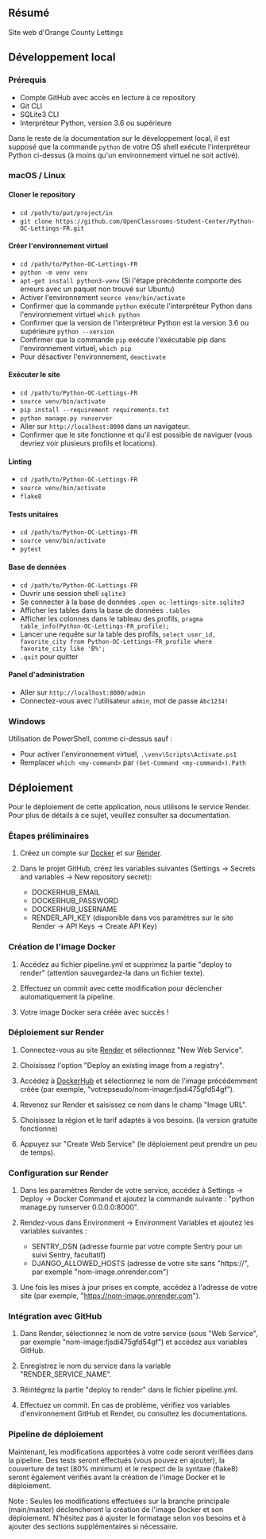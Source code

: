 ## Résumé

Site web d'Orange County Lettings

## Développement local

### Prérequis

- Compte GitHub avec accès en lecture à ce repository
- Git CLI
- SQLite3 CLI
- Interpréteur Python, version 3.6 ou supérieure

Dans le reste de la documentation sur le développement local, il est supposé que la commande `python` de votre OS shell exécute l'interpréteur Python ci-dessus (à moins qu'un environnement virtuel ne soit activé).

### macOS / Linux

#### Cloner le repository

- `cd /path/to/put/project/in`
- `git clone https://github.com/OpenClassrooms-Student-Center/Python-OC-Lettings-FR.git`

#### Créer l'environnement virtuel

- `cd /path/to/Python-OC-Lettings-FR`
- `python -m venv venv`
- `apt-get install python3-venv` (Si l'étape précédente comporte des erreurs avec un paquet non trouvé sur Ubuntu)
- Activer l'environnement `source venv/bin/activate`
- Confirmer que la commande `python` exécute l'interpréteur Python dans l'environnement virtuel
`which python`
- Confirmer que la version de l'interpréteur Python est la version 3.6 ou supérieure `python --version`
- Confirmer que la commande `pip` exécute l'exécutable pip dans l'environnement virtuel, `which pip`
- Pour désactiver l'environnement, `deactivate`

#### Exécuter le site

- `cd /path/to/Python-OC-Lettings-FR`
- `source venv/bin/activate`
- `pip install --requirement requirements.txt`
- `python manage.py runserver`
- Aller sur `http://localhost:8000` dans un navigateur.
- Confirmer que le site fonctionne et qu'il est possible de naviguer (vous devriez voir plusieurs profils et locations).

#### Linting

- `cd /path/to/Python-OC-Lettings-FR`
- `source venv/bin/activate`
- `flake8`

#### Tests unitaires

- `cd /path/to/Python-OC-Lettings-FR`
- `source venv/bin/activate`
- `pytest`

#### Base de données

- `cd /path/to/Python-OC-Lettings-FR`
- Ouvrir une session shell `sqlite3`
- Se connecter à la base de données `.open oc-lettings-site.sqlite3`
- Afficher les tables dans la base de données `.tables`
- Afficher les colonnes dans le tableau des profils, `pragma table_info(Python-OC-Lettings-FR_profile);`
- Lancer une requête sur la table des profils, `select user_id, favorite_city from
  Python-OC-Lettings-FR_profile where favorite_city like 'B%';`
- `.quit` pour quitter

#### Panel d'administration

- Aller sur `http://localhost:8000/admin`
- Connectez-vous avec l'utilisateur `admin`, mot de passe `Abc1234!`

### Windows

Utilisation de PowerShell, comme ci-dessus sauf :

- Pour activer l'environnement virtuel, `.\venv\Scripts\Activate.ps1` 
- Remplacer `which <my-command>` par `(Get-Command <my-command>).Path`

## Déploiement

Pour le déploiement de cette application, nous utilisons le service Render. Pour plus de détails à ce sujet, veuillez consulter sa documentation.

### Étapes préliminaires

1. Créez un compte sur [Docker](https://hub.docker.com/) et sur [Render](https://dashboard.render.com/).

2. Dans le projet GitHub, créez les variables suivantes (Settings -> Secrets and variables -> New repository secret):

   - DOCKERHUB_EMAIL
   - DOCKERHUB_PASSWORD
   - DOCKERHUB_USERNAME
   - RENDER_API_KEY (disponible dans vos paramètres sur le site Render -> API Keys -> Create API Key)

### Création de l'image Docker

1. Accédez au fichier pipeline.yml et supprimez la partie "deploy to render" (attention sauvegardez-la dans un fichier texte).

2. Effectuez un commit avec cette modification pour déclencher automatiquement la pipeline.

3. Votre image Docker sera créée avec succès !

### Déploiement sur Render

1. Connectez-vous au site [Render](https://dashboard.render.com/) et sélectionnez "New Web Service".

2. Choisissez l'option "Deploy an existing image from a registry".

3. Accédez à [DockerHub](https://hub.docker.com/) et sélectionnez le nom de l'image précédemment créée (par exemple, "votrepseudo/nom-image:fjsdi475gfd54gf").

4. Revenez sur Render et saisissez ce nom dans le champ "Image URL".

5. Choisissez la région et le tarif adaptés à vos besoins. (la version gratuite fonctionne)

6. Appuyez sur "Create Web Service" (le déploiement peut prendre un peu de temps).

### Configuration sur Render

1. Dans les paramètres Render de votre service, accédez à Settings -> Deploy -> Docker Command et ajoutez la commande suivante : "python manage.py runserver 0.0.0.0:8000".

2. Rendez-vous dans Environment -> Environment Variables et ajoutez les variables suivantes :

   - SENTRY_DSN (adresse fournie par votre compte Sentry pour un suivi Sentry, facultatif)
   - DJANGO_ALLOWED_HOSTS (adresse de votre site sans "https://", par exemple "nom-image.onrender.com")

3. Une fois les mises à jour prises en compte, accédez à l'adresse de votre site (par exemple, "https://nom-image.onrender.com").

### Intégration avec GitHub

1. Dans Render, sélectionnez le nom de votre service (sous "Web Service", par exemple "nom-image:fjsdi475gfd54gf") et accédez aux variables GitHub.

2. Enregistrez le nom du service dans la variable "RENDER_SERVICE_NAME".

3. Réintégrez la partie "deploy to render" dans le fichier pipeline.yml.

4. Effectuez un commit. En cas de problème, vérifiez vos variables d'environnement GitHub et Render, ou consultez les documentations.

### Pipeline de déploiement

Maintenant, les modifications apportées à votre code seront vérifiées dans la pipeline. Des tests seront effectués (vous pouvez en ajouter), la couverture de test (80% minimum) et le respect de la syntaxe (flake8) seront également vérifiés avant la création de l'image Docker et le déploiement.

Note : Seules les modifications effectuées sur la branche principale (main/master) déclencheront la création de l'image Docker et son déploiement.
N'hésitez pas à ajuster le formatage selon vos besoins et à ajouter des sections supplémentaires si nécessaire.
